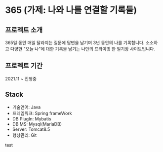 # 365 (가제: 나와 나를 연결할 기록들)

## 프로젝트 소개
365일 동안 매일 달라지는 질문에 답변을 남기며 3년 동안의 나를 기록합니다.
소소하고 다양한 "오늘 나"에 대한 기록을 남기는 나만의 프라이빗 한 일기장 사이트입니다.

## 프로젝트 기간
2021.11 ~ 진행중

## Stack
- 기술언어: Java
- 프레임워크: Spring frameWork
- DB PlugIn: Mybatis
- DB MS: Mysql(MariaDB)
- Server: Tomcat8.5
- 형상관리: Git


test

